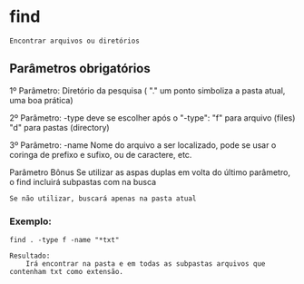 # find
    Encontrar arquivos ou diretórios

## Parâmetros obrigatórios

1º Parâmetro:
     Diretório da pesquisa ( "." um ponto simboliza a pasta atual, uma boa prática)

2º Parâmetro:
    -type
        deve se escolher após o "-type":
            "f" para arquivo (files)
            "d" para pastas (directory)

3º Parâmetro:
    -name
        Nome do arquivo a ser localizado, pode se usar o coringa de prefixo e sufixo, ou de caractere, etc.

Parâmetro Bônus
    Se utilizar as aspas duplas em volta do último parâmetro, o find incluirá subpastas com na busca

    Se não utilizar, buscará apenas na pasta atual

### Exemplo:
    find . -type f -name "*txt"

    Resultado:
        Irá encontrar na pasta e em todas as subpastas arquivos que contenham txt como extensão.
